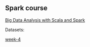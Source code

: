 ## Spark course

[Big Data Analysis with Scala and Spark](https://www.coursera.org/learn/scala-spark-big-data)

Datasets:

[week-4](http://alaska.epfl.ch/~dockermoocs/bigdata/atussum.csv)
